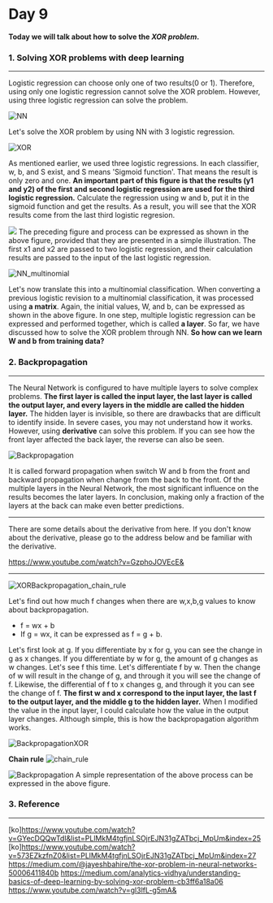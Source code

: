 # Day 9
**Today we will talk about how to solve the *XOR problem*.**
  

### 1. Solving XOR problems with deep learning
***
Logistic regression can choose only one of two results(0 or 1). Therefore, using only one logistic regression cannot solve the XOR problem. However, using three logistic regression can solve the problem.

![NN](https://user-images.githubusercontent.com/37873745/68453389-be28f200-0238-11ea-82ce-eec8d2fb65c2.png)

Let's solve the XOR problem by using NN with 3 logistic regression.

![XOR](https://user-images.githubusercontent.com/37873745/68453390-be28f200-0238-11ea-801f-0420be87f482.png)

As mentioned earlier, we used three logistic regressions. In each classifier, w, b, and S exist, and S means 'Sigmoid function'. That means the result is only zero and one. **An important part of this figure is that the results (y1 and y2) of the first and second logistic regression are used for the third logistic regression.** Calculate the regression using w and b, put it in the sigmoid function and get the results. As a result, you will see that the XOR results come from the last third logistic regresion.

![](https://user-images.githubusercontent.com/43871679/68417050-03b5d280-01d9-11ea-809f-847764749934.PNG)
The preceding figure and process can be expressed as shown in the above figure, provided that they are presented in a simple illustration.
The first x1 and x2 are passed to two logistic regression, and their calculation results are passed to the input of the last logistic regression.

![NN_multinomial](https://user-images.githubusercontent.com/37873745/68453901-3d6af580-023a-11ea-8f16-790873381ecf.png)

Let's now translate this into a multinomial classification.
When converting a previous logistic revision to a multinomial classification, it was processed using **a matrix**. Again, the initial values, W, and b, can be expressed as shown in the above figure. In one step, multiple logistic regression can be expressed and performed together, which is called **a layer**.
So far, we have discussed how to solve the XOR problem through NN. **So how can we learn W and b from training data?**
  
  
### 2. Backpropagation

***

The Neural Network is configured to have multiple layers to solve complex problems. **The first layer is called the input layer, the last layer is called the output layer, and every layers in the middle are called the hidden layer.** The hidden layer is invisible, so there are drawbacks that are difficult to identify inside. In severe cases, you may not understand how it works.
However, using **derivative** can solve this problem. If you can see how the front layer affected the back layer, the reverse can also be seen.

![Backpropagation](https://user-images.githubusercontent.com/37873745/68453384-bd905b80-0238-11ea-8764-947a924f7367.png)

It is called forward propagation when switch W and b from the front and backward propagation when change from the back to the front.
Of the multiple layers in the Neural Network, the most significant influence on the results becomes the later layers. In conclusion, making only a fraction of the layers at the back can make even better predictions.

***

There are some details about the derivative from here. If you don't know about the derivative, please go to the address below and be familiar with the derivative.

https://www.youtube.com/watch?v=GzphoJOVEcE&

***

![XORBackpropagation_chain_rule](https://user-images.githubusercontent.com/37873745/68453385-bd905b80-0238-11ea-8473-a9ca0f995732.png)

Let's find out how much f changes when there are w,x,b,g values to know about backpropagation.
- f = wx + b
- If g = wx, it can be expressed as f = g + b.
  
Let's first look at g. If you differentiate by x for g, you can see the change in g as x changes. If you differentiate by w for g, the amount of g changes as w changes.
Let's see f this time. Let's differentiate f by w. Then the change of w will result in the change of g, and through it you will see the change of f. Likewise, the differential of f to x changes g, and through it you can see the change of f.
**The first w and x correspond to the input layer, the last f to the output layer, and the middle g to the hidden layer.** When I modified the value in the input layer, I could calculate how the value in the output layer changes. Although simple, this is how the backpropagation algorithm works.


![BackpropagationXOR](https://user-images.githubusercontent.com/37873745/68453386-be28f200-0238-11ea-8601-0ab9a37933ca.png)

**Chain rule**
![chain_rule](https://user-images.githubusercontent.com/37873745/68453687-b0c03780-0239-11ea-9793-ced8be7494c3.png)

![Backpropagation](https://user-images.githubusercontent.com/37873745/68453387-be28f200-0238-11ea-9315-82e62b5b14af.png)
A simple representation of the above process can be expressed in the above figure.
  
  
### 3. Reference
***
[ko]https://www.youtube.com/watch?v=GYecDQQwTdI&list=PLlMkM4tgfjnLSOjrEJN31gZATbcj_MpUm&index=25
[ko]https://www.youtube.com/watch?v=573EZkzfnZ0&list=PLlMkM4tgfjnLSOjrEJN31gZATbcj_MpUm&index=27
https://medium.com/@jayeshbahire/the-xor-problem-in-neural-networks-50006411840b
https://medium.com/analytics-vidhya/understanding-basics-of-deep-learning-by-solving-xor-problem-cb3ff6a18a06
https://www.youtube.com/watch?v=gl3lfL-g5mA&
